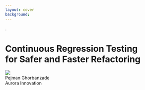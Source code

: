 ```yaml
---
layout: cover
background:
---
```


<p class="text-left wsl-highlight w-4/5 mx-auto invisible">.</p>
<div class="space-y-12">
  <h1>Continuous Regression Testing<br /> for Safer and Faster Refactoring</h1>
  <div class="justify-between items-center flex w-4/5 mx-auto">
    <div class="w-50 bg-gradient-to-bl to-[#074b7a] from-[#0d0d2b] p-4 rounded-2xl dark:bg-none dark:rounded-none">
      <img src="/images/cppcon-logo.png" />
    </div>
    <div class="w-1/2 text-right">
      <div class="font-600 p-0 m-0 text-2xl">Pejman Ghorbanzade</div>
      <div class="font-400 text-md wsl-highlight">Aurora Innovation</div>
    </div>
  </div>
</div>
